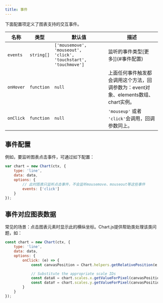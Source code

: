 ```yaml
---
title: 事件
---
```


下面配置项定义了图表支持的交互事件。

| 名称 | 类型 | 默认值 | 描述
| ---- | ---- | ------- | -----------
| `events` | `string[]` | `['mousemove', 'mouseout', 'click', 'touchstart', 'touchmove']` | 监听的事件类型[更多]](#事件配置)
| `onHover` | `function` | `null` | 上面任何事件触发都会调用这个方法，回调参数为：event对象、elements数组、chart实例。
| `onClick` | `function` | `null` | `'mouseup'` 或者 `'click'`会调用，回调参数同上。

## 事件配置
例如，要监听图表点击事件，可通过如下配置：
```javascript
var chart = new Chart(ctx, {
    type: 'line',
    data: data,
    options: {
        // 此时图表只监听点击事件，不会监听mousemove、mouseout等这些事件
        events: ['click']
    }
});
```

## 事件对应图表数据

常见的场景：点击图表元素时显示此的横纵坐标。Chart.js提供帮助类处理该类问题，如：

```javascript
const chart = new Chart(ctx, {
    type: 'line',
    data: data,
    options: {
        onClick: (e) => {
            const canvasPosition = Chart.helpers.getRelativePosition(e, chart);

            // Substitute the appropriate scale IDs
            const dataX = chart.scales.x.getValueForPixel(canvasPosition.x);
            const dataY = chart.scales.y.getValueForPixel(canvasPosition.y);
        }
    }
});
```
